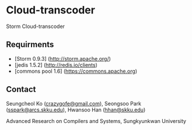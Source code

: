 # Cloud-transcoder
Storm Cloud-transcoder

## Requirments
* [Storm 0.9.3] (http://storm.apache.org/)
* [jedis 1.5.2] (http://redis.io/clients)
* [commons pool 1.6] (https://commons.apache.org)

## Contact

Seungcheol Ko (<crazygofe@gmail.com>), Seongsoo Park (<sspark@arcs.skku.edu>), Hwansoo Han (<hhan@skku.edu>)

Advanced Research on Compilers and Systems, Sungkyunkwan University
